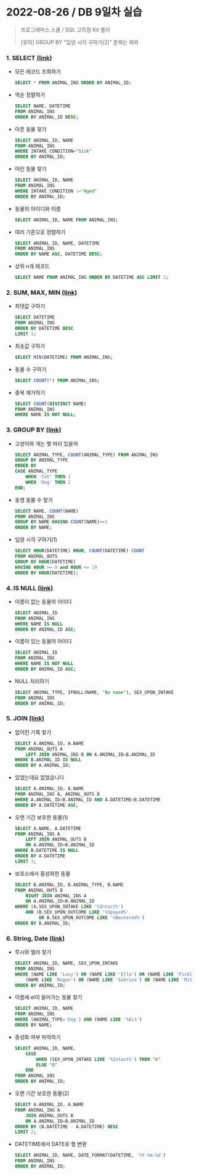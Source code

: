 # 2022-08-26 / DB 9일차 실습

> 프로그래머스 스쿨 / SQL 고득점 Kit 풀이
>
> [유의] GROUP BY "입양 시각 구하기(2)" 문제는 제외



### 1. SELECT [(link)](https://school.programmers.co.kr/learn/courses/30/parts/17042)

- 모든 레코드 조회하기

  ```sql
  SELECT * FROM ANIMAL_INS ORDER BY ANIMAL_ID;
  ```

- 역순 정렬하기

  ```sql
  SELECT NAME, DATETIME 
  FROM ANIMAL_INS 
  ORDER BY ANIMAL_ID DESC;
  ```

- 아픈 동물 찾기

  ```sql
  SELECT ANIMAL_ID, NAME 
  FROM ANIMAL_INS 
  WHERE INTAKE_CONDITION="Sick" 
  ORDER BY ANIMAL_ID;
  ```

- 어린 동물 찾기

  ```sql
  SELECT ANIMAL_ID, NAME 
  FROM ANIMAL_INS 
  WHERE INTAKE_CONDITION !="Aged" 
  ORDER BY ANIMAL_ID;
  ```

- 동물의 아이디와 이름

  ```sql
  SELECT ANIMAL_ID, NAME FROM ANIMAL_INS;
  ```

- 여러 기준으로 정렬하기

  ```sql
  SELECT ANIMAL_ID, NAME, DATETIME 
  FROM ANIMAL_INS 
  ORDER BY NAME ASC, DATETIME DESC;
  ```

- 상위 n개 레코드

  ```sql
  SELECT NAME FROM ANIMAL_INS ORDER BY DATETIME ASC LIMIT 1;
  ```

### 2. SUM, MAX, MIN [(link)](https://school.programmers.co.kr/learn/courses/30/parts/17043)

- 최댓값 구하기

  ```sql
  SELECT DATETIME 
  FROM ANIMAL_INS 
  ORDER BY DATETIME DESC 
  LIMIT 1;
  ```

- 최솟값 구하기

  ```sql
  SELECT MIN(DATETIME) FROM ANIMAL_INS;
  ```

- 동물 수 구하기

  ```sql
  SELECT COUNT(*) FROM ANIMAL_INS;
  ```

- 중복 제거하기

  ```sql
  SELECT COUNT(DISTINCT NAME) 
  FROM ANIMAL_INS 
  WHERE NAME IS NOT NULL;
  ```

### 3. GROUP BY [(link)](https://school.programmers.co.kr/learn/courses/30/parts/17044)

- 고양이와 개는 몇 마리 있을까

  ```sql
  SELECT ANIMAL_TYPE, COUNT(ANIMAL_TYPE) FROM ANIMAL_INS
  GROUP BY ANIMAL_TYPE
  ORDER BY 
  CASE ANIMAL_TYPE
      WHEN 'Cat' THEN 1
      WHEN 'Dog' THEN 2
  END;
  ```

- 동명 동물 수 찾기

  ```sql
  SELECT NAME, COUNT(NAME)
  FROM ANIMAL_INS
  GROUP BY NAME HAVING COUNT(NAME)>=2 
  ORDER BY NAME;
  ```

- 입양 시각 구하기(1)

  ```sql
  SELECT HOUR(DATETIME) HOUR, COUNT(DATETIME) COUNT
  FROM ANIMAL_OUTS
  GROUP BY HOUR(DATETIME)
  HAVING HOUR >= 9 and HOUR <= 19
  ORDER BY HOUR(DATETIME);
  ```

### 4. IS NULL [(link)](https://school.programmers.co.kr/learn/courses/30/parts/17045)

- 이름이 없는 동물의 아이디

  ```sql
  SELECT ANIMAL_ID 
  FROM ANIMAL_INS 
  WHERE NAME IS NULL 
  ORDER BY ANIMAL_ID ASC;
  ```

- 이름이 있는 동물의 아이디

  ```sql
  SELECT ANIMAL_ID
  FROM ANIMAL_INS
  WHERE NAME IS NOT NULL
  ORDER BY ANIMAL_ID ASC;
  ```

- NULL 처리하기

  ```sql
  SELECT ANIMAL_TYPE, IFNULL(NAME, "No name"), SEX_UPON_INTAKE 
  FROM ANIMAL_INS
  ORDER BY ANIMAL_ID;
  ```

### 5. JOIN [(link)](https://school.programmers.co.kr/learn/courses/30/parts/17046)

- 없어진 기록 찾기

  ```sql
  SELECT A.ANIMAL_ID, A.NAME
  FROM ANIMAL_OUTS A
      LEFT JOIN ANIMAL_INS B ON A.ANIMAL_ID=B.ANIMAL_ID 
  WHERE B.ANIMAL_ID IS NULL 
  ORDER BY A.ANIMAL_ID;
  ```

- 있었는데요 없었습니다

  ```sql
  SELECT A.ANIMAL_ID, A.NAME
  FROM ANIMAL_INS A, ANIMAL_OUTS B 
  WHERE A.ANIMAL_ID=B.ANIMAL_ID AND A.DATETIME>B.DATETIME
  ORDER BY A.DATETIME ASC;
  ```

- 오랜 기간 보호한 동물(1)

  ```sql
  SELECT A.NAME, A.DATETIME 
  FROM ANIMAL_INS A
      LEFT JOIN ANIMAL_OUTS B
      ON A.ANIMAL_ID=B.ANIMAL_ID
  WHERE B.DATETIME IS NULL
  ORDER BY A.DATETIME
  LIMIT 3;
  ```

- 보호소에서 중성화한 동물

  ```sql
  SELECT B.ANIMAL_ID, B.ANIMAL_TYPE, B.NAME 
  FROM ANIMAL_OUTS B
      RIGHT JOIN ANIMAL_INS A
      ON A.ANIMAL_ID=B.ANIMAL_ID
  WHERE (A.SEX_UPON_INTAKE LIKE '%Intact%') 
      AND (B.SEX_UPON_OUTCOME LIKE '%Spayed%' 
           OR B.SEX_UPON_OUTCOME LIKE '%Neutered%')
  ORDER BY B.ANIMAL_ID;
  ```

### 6. String, Date [(link)](https://school.programmers.co.kr/learn/courses/30/parts/17047)

- 루시와 엘라 찾기

  ```sql
  SELECT ANIMAL_ID, NAME, SEX_UPON_INTAKE
  FROM ANIMAL_INS
  WHERE (NAME LIKE 'Lucy') OR (NAME LIKE 'Ella') OR (NAME LIKE 'Pickle') OR 
      (NAME LIKE 'Rogan') OR (NAME LIKE 'Sabrina') OR (NAME LIKE 'Mitty')
  ORDER BY ANIMAL_ID;
  ```

- 이름에 el이 들어가는 동물 찾기

  ```sql
  SELECT ANIMAL_ID, NAME 
  FROM ANIMAL_INS
  WHERE (ANIMAL_TYPE='Dog') AND (NAME LIKE '%EL%')
  ORDER BY NAME;
  ```

- 중성화 여부 파악하기

  ```sql
  SELECT ANIMAL_ID, NAME, 
      CASE
          WHEN (SEX_UPON_INTAKE LIKE '%Intact%') THEN "X"
          ELSE "O"
      END 
  FROM ANIMAL_INS
  ORDER BY ANIMAL_ID;
  ```

- 오랜 기간 보호한 동물(2)

  ```sql
  SELECT A.ANIMAL_ID, A.NAME 
  FROM ANIMAL_INS A
      JOIN ANIMAL_OUTS B
      ON A.ANIMAL_ID=B.ANIMAL_ID
  ORDER BY (B.DATETIME - A.DATETIME) DESC
  LIMIT 2;
  ```

- DATETIME에서 DATE로 형 변환

  ```sql
  SELECT ANIMAL_ID, NAME, DATE_FORMAT(DATETIME, '%Y-%m-%d')
  FROM ANIMAL_INS
  ORDER BY ANIMAL_ID;
  ```

